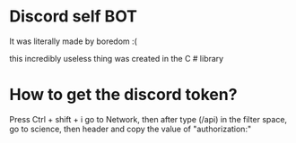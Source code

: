 # Discord self BOT
It was literally made by boredom :(

this incredibly useless thing was created in the C # library 

# How to get the discord token?

Press Ctrl + shift + i go to Network, then after type (/api) in the filter space, go to science, then header and copy the value of "authorization:"
